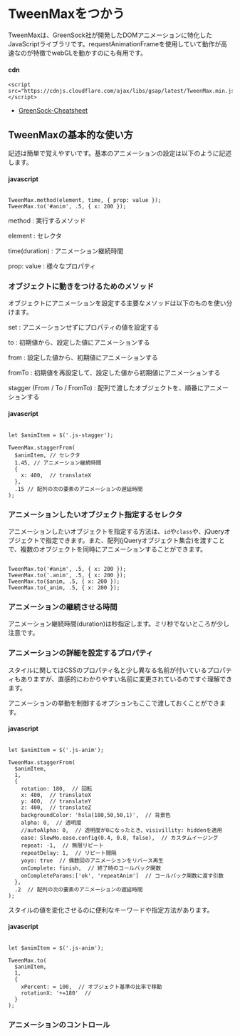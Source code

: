 # TweenMaxをつかう

TweenMaxは、GreenSock社が開発したDOMアニメーションに特化したJavaScriptライブラリです。requestAnimationFrameを使用していて動作が高速なのが特徴でwebGLを動かすのにも有用です。


#### cdn

```
<script src="https://cdnjs.cloudflare.com/ajax/libs/gsap/latest/TweenMax.min.js"></script>
```



* [GreenSock-Cheatsheet](https://ihatetomatoes.net/wp-content/uploads/2016/07/GreenSock-Cheatsheet-4.pdf)



## TweenMaxの基本的な使い方

記述は簡単で覚えやすいです。基本のアニメーションの設定は以下のように記述します。


#### javascript

```

TweenMax.method(element, time, { prop: value });
TweenMax.to('#anim', .5, { x: 200 });

```

method
: 実行するメソッド

element
: セレクタ

time(duration)
: アニメーション継続時間

prop: value
: 様々なプロパティ



### オブジェクトに動きをつけるためのメソッド

オブジェクトにアニメーションを設定する主要なメソッドは以下のものを使い分けます。

set
: アニメーションせずにプロパティの値を設定する

to
: 初期値から、設定した値にアニメーションする

from
: 設定した値から、初期値にアニメーションする

fromTo
: 初期値を再設定して、設定した値から初期値にアニメーションする

stagger (From / To / FromTo)
: 配列で渡したオブジェクトを、順番にアニメーションする


#### javascript

```

let $animItem = $('.js-stagger');

TweenMax.staggerFrom(
  $animItem, // セレクタ
  1.45, // アニメーション継続時間
  {
    x: 400,  // translateX
  },
  .15 // 配列の次の要素のアニメーションの遅延時間
);

```




### アニメーションしたいオブジェクト指定するセレクタ

アニメーションしたいオブジェクトを指定する方法は、`id`や`class`や、jQueryオブジェクトで指定できます。また、配列(jQueryオブジェクト集合)を渡すことで、複数のオブジェクトを同時にアニメーションすることができます。


```

TweenMax.to('#anim', .5, { x: 200 });
TweenMax.to('.anim', .5, { x: 200 });
TweenMax.to($anim, .5, { x: 200 });
TweenMax.to(_anim, .5, { x: 200 });

```



### アニメーションの継続させる時間

アニメーション継続時間(duration)は秒指定します。ミリ秒でないところが少し注意です。





### アニメーションの詳細を設定するプロパティ

スタイルに関してはCSSのプロパティ名と少し異なる名前が付いているプロパティもありますが、直感的にわかりやすい名前に変更されているのですぐ理解できます。

アニメーションの挙動を制御するオプションもここで渡しておくことができます。

#### javascript

```

let $animItem = $('.js-anim');

TweenMax.staggerFrom(
  $animItem,
  1,
  {
    rotation: 180,  // 回転
    x: 400,  // translateX
    y: 400,  // translateY
    z: 400,  // translateZ
    backgroundColor: 'hsla(180,50,50,1)',  // 背景色
    alpha: 0,  // 透明度
    //autoAlpha: 0,  // 透明度が0になったとき、visivillity: hiddenを適用
    ease: SlowMo.ease.config(0.4, 0.8, false),  // カスタムイージング
    repeat: -1,  // 無限リピート
    repeatDelay: 1,  // リピート間隔
    yoyo: true  // 偶数回のアニメーションをリバース再生
    onComplete: finish,  // 終了時のコールバック関数
    onCompleteParams:['ok', 'repeatAnim']  // コールバック関数に渡す引数
  },
  .2  // 配列の次の要素のアニメーションの遅延時間
);

```

スタイルの値を変化させるのに便利なキーワードや指定方法があります。


#### javascript

```

let $animItem = $('.js-anim');

TweenMax.to(
  $animItem,
  1,
  {
    xPercent: = 100,  // オブジェクト基準の比率で移動
    rotationX: '+=180'  //
  }
);

```





### アニメーションのコントロール


































